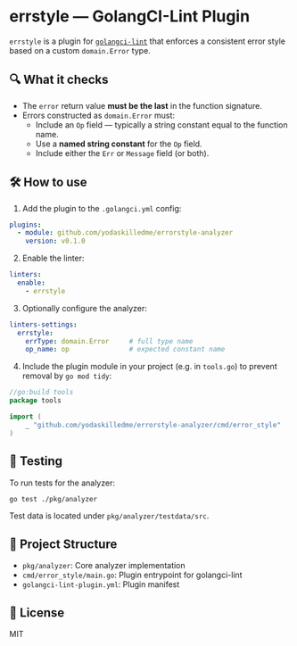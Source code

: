 # errstyle — GolangCI-Lint Plugin

`errstyle` is a plugin for [`golangci-lint`](https://golangci-lint.run) that enforces a consistent error style based on a custom `domain.Error` type.

## 🔍 What it checks

- The `error` return value **must be the last** in the function signature.
- Errors constructed as `domain.Error` must:
  - Include an `Op` field — typically a string constant equal to the function name.
  - Use a **named string constant** for the `Op` field.
  - Include either the `Err` or `Message` field (or both).

## 🛠️ How to use

1. Add the plugin to the `.golangci.yml` config:

```yaml
plugins:
  - module: github.com/yodaskilledme/errorstyle-analyzer
    version: v0.1.0
```

2. Enable the linter:

```yaml
linters:
  enable:
    - errstyle
```

3. Optionally configure the analyzer:

```yaml
linters-settings:
  errstyle:
    errType: domain.Error     # full type name
    op_name: op               # expected constant name
```

4. Include the plugin module in your project (e.g. in `tools.go`) to prevent removal by `go mod tidy`:

```go
//go:build tools
package tools

import (
    _ "github.com/yodaskilledme/errorstyle-analyzer/cmd/error_style"
)
```

## 🧪 Testing

To run tests for the analyzer:

```bash
go test ./pkg/analyzer
```

Test data is located under `pkg/analyzer/testdata/src`.

## 📁 Project Structure

- `pkg/analyzer`: Core analyzer implementation
- `cmd/error_style/main.go`: Plugin entrypoint for golangci-lint
- `golangci-lint-plugin.yml`: Plugin manifest

## 📜 License

MIT
